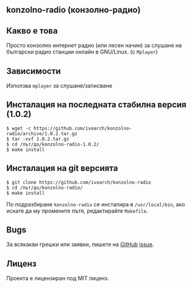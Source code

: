konzolno-radio (конзолно-радио)
-------------------------------

Какво е това
------------

Просто конзолно интернет радио (или лесен начин) за слушане на български радио станции онлайн в GNU/Linux. (с `Mplayer`)

Зависимости
-----------

Използва `mplayer` за слушане/записване

Инсталация на последната стабилна версия (1.0.2)
---------------------------------------------------

    $ wget -c https://github.com/ivoarch/konzolno-radio/archive/1.0.2.tar.gz
    $ tar -xvf 1.0.2.tar.gz
    $ cd /път/до/konzolno-radio-1.0.2/
    $ make install

Инсталация на git версията
--------------------------

    $ git clone https://github.com/ivoarch/konzolno-radio
    $ cd /път/до/konzolno-radio/
    $ make install

По подразбиране `konzolno-radio` се инсталира в `/usr/local/bin`, ако искате да му промените пътя, редактирайте `Makefile`.

Bugs
----
За всякакви грешки или заявки, пишете на [GitHub](https://github.com/ivoarch/konzolno-radio) [issue](https://github.com/ivoarch/konzolno-radio/issues).

Лиценз
------
Проекта е лицензиран под MIT лиценз.
